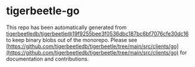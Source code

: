 # tigerbeetle-go
This repo has been automatically generated from [tigerbeetledb/tigerbeetle@19f9255bee3f0536dbc187bc6bf7076cfe30dc16](https://github.com/tigerbeetledb/tigerbeetle/commit/19f9255bee3f0536dbc187bc6bf7076cfe30dc16) to keep binary blobs out of the monorepo. Please see [https://github.com/tigerbeetledb/tigerbeetle/tree/main/src/clients/go](https://github.com/tigerbeetledb/tigerbeetle/tree/main/src/clients/go) for documentation and contributions.
